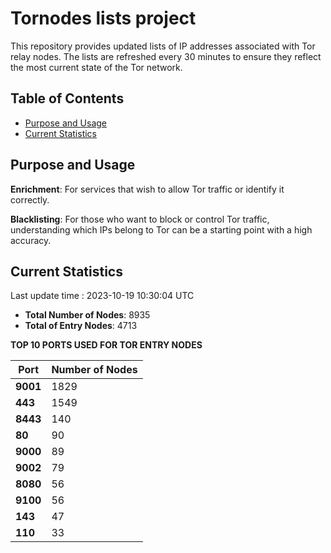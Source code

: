 # Tornodes lists project

This repository provides updated lists of IP addresses associated with Tor relay nodes. The lists are refreshed every 30 minutes to ensure they reflect the most current state of the Tor network.

## Table of Contents

- [Purpose and Usage](#purpose-and-usage)
- [Current Statistics](#current-statistics)


## Purpose and Usage

**Enrichment**: For services that wish to allow Tor traffic or identify it correctly.

**Blacklisting**: For those who want to block or control Tor traffic, understanding which IPs belong to Tor can be a starting point with a high accuracy.

## Current Statistics

Last update time : 2023-10-19 10:30:04 UTC

- **Total Number of Nodes**: 8935
- **Total of Entry Nodes**: 4713

**TOP 10 PORTS USED FOR TOR ENTRY NODES**

| **Port** | **Number of Nodes** |
|------|-----------------|
| **9001**   | 1829  |
| **443**   | 1549  |
| **8443**   | 140  |
| **80**   | 90  |
| **9000**   | 89  |
| **9002**   | 79  |
| **8080**   | 56  |
| **9100**   | 56  |
| **143**   | 47  |
| **110**   | 33  |

